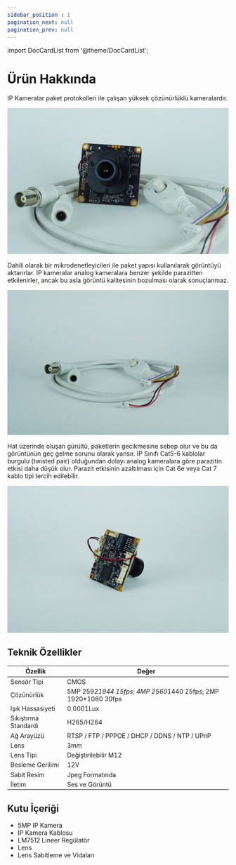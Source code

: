 ```yaml
---
sidebar_position : 1
pagination_next: null
pagination_prev: null
---
```


import DocCardList from '@theme/DocCardList';

# Ürün Hakkında

IP Kameralar paket protokolleri ile çalışan yüksek çözünürlüklü kameralardır. 

![5 MP IP Kamera](./image/IP-KAMERA-e1651089737322.jpg)

Dahili olarak bir mikrodenetleyicileri ile paket yapısı kullanılarak görüntüyü aktarırlar. IP kameralar analog kameralara benzer şekilde parazitten etkilenirler, ancak bu asla görüntü kalitesinin bozulması olarak sonuçlanmaz.

![5 MP IP Kamera](./image/IP-KAMERA-KABLO--e1651089500911.jpg)

 Hat üzerinde oluşan gürültü, paketlerin gecikmesine sebep olur ve bu da görüntünün geç gelme sorunu olarak yansır. IP Sınıfı Cat5-6 kablolar burgulu (twisted pair) olduğundan dolayı analog kameralara göre parazitin etkisi daha düşük olur. Parazit etkisinin azaltılması için Cat 6e veya Cat 7 kablo tipi tercih edilebilir.

![5 MP IP Kamera](./image/IP-KAMERA-YAN--e1651089436888.jpg)

## Teknik Özellikler

| Özellik               | Değer                                                         |
|-----------------------|---------------------------------------------------------------|
| Sensör Tipi           | CMOS                                                          |
| Çözünürlük            | 5MP 2592*1944 15fps; 4MP 2560*1440 25fps; 2MP 1920*1080 30fps |
| Işık Hassasiyeti      | 0.0001Lux                                                     |
| Sıkıştırma Standardı  | H265/H264                                                     |
| Ağ Arayüzü            | RTSP / FTP / PPPOE / DHCP / DDNS / NTP / UPnP                 |
| Lens                  | 3mm                                                           |
| Lens Tipi             | Değiştirilebilir M12                                          |
| Besleme Gerilimi      | 12V                                                           |
| Sabit Resim           | Jpeg Formatında                                               |
| İletim                | Ses ve Görüntü                                                |

## Kutu İçeriği

- 5MP IP Kamera
- IP Kamera Kablosu
- LM7512 Lineer Regülatör
- Lens
- Lens Sabitleme ve Vidaları

<DocCardList />